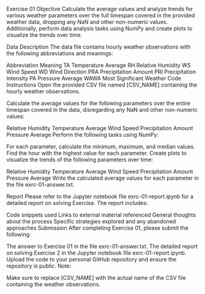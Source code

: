 Exercise 01
Objective
Calculate the average values and analyze trends for various weather parameters over the full timespan covered in the provided weather data, dropping any NaN and other non-numeric values. Additionally, perform data analysis tasks using NumPy and create plots to visualize the trends over time.

Data Description
The data file contains hourly weather observations with the following abbreviations and meanings:

Abbreviation	Meaning
TA	Temperature Average
RH	Relative Humidity
WS	Wind Speed
WD	Wind Direction
PRA	Precipitation Amount
PRI	Precipitation Intensity
PA	Pressure Average
WAWA	Most Significant Weather Code
Instructions
Open the provided CSV file named [CSV_NAME] containing the hourly weather observations.

Calculate the average values for the following parameters over the entire timespan covered in the data, disregarding any NaN and other non-numeric values:

Relative Humidity
Temperature Average
Wind Speed
Precipitation Amount
Pressure Average
Perform the following tasks using NumPy:

For each parameter, calculate the minimum, maximum, and median values.
Find the hour with the highest value for each parameter.
Create plots to visualize the trends of the following parameters over time:

Relative Humidity
Temperature Average
Wind Speed
Precipitation Amount
Pressure Average
Write the calculated average values for each parameter in the file exrc-01-answer.txt.

Report
Please refer to the Jupyter notebook file exrc-01-report.ipynb for a detailed report on solving Exercise. The report includes:

Code snippets used
Links to external material referenced
General thoughts about the process
Specific strategies explored and any abandoned approaches
Submission
After completing Exercise 01, please submit the following:

The answer to Exercise 01 in the file exrc-01-answer.txt.
The detailed report on solving Exercise 2 in the Jupyter notebook file exrc-01-report.ipynb.
Upload the code to your personal GitHub repository and ensure the repository is public.
Note:

Make sure to replace [CSV_NAME] with the actual name of the CSV file containing the weather observations.
